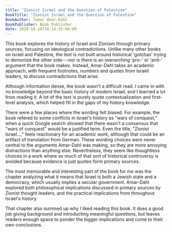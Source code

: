 ```yaml
---
title: "Zionist Israel and the Question of Palestine"
BookTitle: "Zionist Israel and the Question of Palestine"
BookAuthor: Tamar Amar-Dahl
BookPublisher: Book Publisher
date: 2020-10-26T16:14:32-04:00
---
```


This book explores the history of Israel and Zionism through primary sources, focusing on ideological contradictions.
Unlike many other books on Israel and Palestine, the text is not built around historical 'gotchas' trying to demonize the other side---nor is there is an overarching 'pro-' or 'anti-' argument that the book makes.
Instead, Amar-Dahl takes an academic approach, with frequent footnotes, numbers and quotes from Israeli leaders, to discuss contradictions that arise.

Although information dense, the book wasn't a difficult read.
I came in with no knowledge beyond the basic history of modern Israel, and I learned a lot from reading it.
A lot of the text is purely quote contextualization and first-level analysis, which helped fill in the gaps of my history knowledge.

There were a few places where the wording felt biased.
For example, the book refered to some conflicts in Israel's history as "wars of conquest," when a quick Google search showed that there wasn't a consensus that "wars of conquest" would be a justified term.
Even the title, "Zionist Israel...," feels reactionary for an academic work, although that could be an artifact of translation from German.
These wording choices were never central to the arguments Amar-Dahl was making, so they are more annoying distractions than anything else.
Nevertheless, they seem like thoughtless choices in a work where so much of that sort of historical controversy is avoided because evidence is just quotes form primary sources.

The most memorable and interesting part of the book for me was the chapter analyzing what it means that Israel is both a Jewish state and a democracy, which usually implies a secular government.
Amar-Dahl explored both philosophical implications discussed in primary sources by Zionist thought leaders, and the practical implications from throughout Israel's history.

That chapter also summed up why I liked reading this book.
It does a good job giving background and introducting meaningful questions, but leaves readers enough space to ponder the bigger implications and come to their own conclusions.
